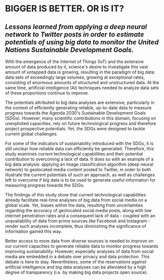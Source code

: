 
# BIGGER IS BETTER. OR IS IT?

## *Lessons learned from applying a deep neural network to Twitter posts in order to estimate potentials of using big data to monitor the United Nations Sustainable Development Goals.*

With the emergence of the Internet of Things (IoT) and the extensive amount of
data produced by it, science's desire to investigate this vast amount of untapped
data is growing, resulting in the paradigm of big data: data sets of exceedingly large
volumes, growing at exceptional rates, consisting of enormous amounts of structured
and unstructured data. At the same time, artificial intelligence (AI) techniques
needed to analyze data sets of these proportions continue to improve.

The potentials attributed to big data analyses are extensive, particularly in the
context of efficiently generating reliable, up-to-date data to measure progress towards
the Agenda 2030's Sustainable Development Goals (SDGs). However, many scientific
contributions in this domain, focusing on unexploited capacities, rely on future
technological progress and therefore project prospective potentials. Yet, the SDGs
were designed to tackle current global challenges.

For some of the indicators of sustainability introduced with the SDGs, it is still
unclear how reliable data can efficiently be generated. Therefore, this study examines
current technological capabilities and their potential contribution to overcoming a
lack of data. It does so with an example of a big data analysis: applying an image
classification algorithm (deep neural network) to geolocated media content posted to
Twitter, in order to both illustrate the current potentials of such an approach, as well
as challenges left to overcome if big data is to be used to generate useful information
for measuring progress towards the SDGs.

The findings of this study show that current technological capabilities already
facilitate real-time analyses of big data from social media on a global scale. Yet, biases
within the data, resulting from uncertainties regarding the accuracy of geolocated
social media posts, along with low internet penetration rates and a consequent lack
of data - coupled with an unavailability of data from prime sources like Facebook
and Instagram - render such analyses incomplete, thus diminishing the significance of
information gained this way.

Better access to more data from diverse sources is needed to improve on our
current capacities to generate reliable data to monitor progress towards improving
sustainability. However, especially analyses of data from social media are embedded in
a debate over privacy and data protection. This debate is here to stay. Nevertheless,
some of the reservations against artificial intelligence and big data analyses can be
alleviated by a high degree of transparency (i.e. by making big data projects open
source).
